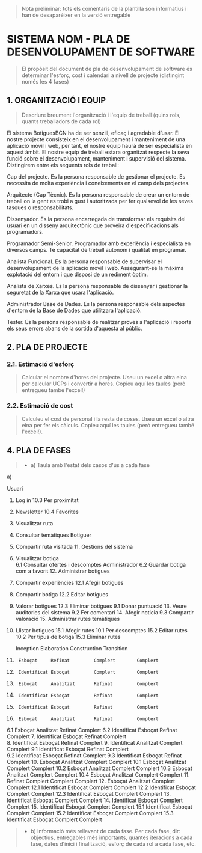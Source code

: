 ﻿> Nota preliminar: tots els comentaris de la plantilla són informatius i han de desaparéixer en la versió entregable

# SISTEMA NOM - PLA DE DESENVOLUPAMENT DE SOFTWARE #

> El propòsit del document de pla de desenvolupament de software és determinar l'esforç, cost i calendari a nivell de projecte (distingint només les 4 fases)


## 1. ORGANITZACIÓ I EQUIP ##

> Descriure breument l'organització i l'equip de treball (quins rols, quants treballadors de cada rol)

El sistema BotiguesBCN ha de ser senzill, eficaç i agradable d’usar. El nostre projecte consisteix en el desenvolupament i manteniment de una aplicació mòvil i web, per tant, el nostre equip haurà de ser especialista en aquest àmbit.
El nostre equip de treball estara organitzat respecte la seva funció sobre el desenvolupament, manteniment i supervisió del sistema.
Distingirem entre els seguents rols de treball:

Cap del projecte. Es la persona responsable de gestionar el projecte. Es necessita de molta experiència i coneixements en el camp dels projectes.

Arquitecte (Cap Tècnic). Es la persona responsable de crear un entorn de treball on la gent es trobi a gust i autoritzada per fer qualsevol de les seves tasques o responsabilitats.

Dissenyador. Es la persona encarregada de transformar els requisits del usuari en un disseny arquitectònic que proveira d'especificacions als programadors.

Programador Semi-Senior. Programador amb experiència i especialista en diversos camps. Té capacitat de treball autonom i qualitat en programar.

Analista Funcional. Es la persona responsable de supervisar el desenvolupament de la aplicació mòvil i web. Assegurant-se la màxima explotació del entorn i que disposi de un rediment òptim.

Analista de Xarxes. Es la persona responsable de dissenyar i gestionar la seguretat de la Xarxa que usara l'aplicació.

Administrador Base de Dades. Es la persona responsable dels aspectes d'entorn de la Base de Dades que utilitzara l'aplicació.

Tester. Es la persona responsable de realitzar proves a l'aplicació i reporta els seus errors abans de la sortida d'aquesta al públic.

## 2. PLA DE PROJECTE ##

### 2.1. Estimació d'esforç ###

> Calcular el nombre d'hores del projecte. Useu un excel o altra eina per calcular UCPs i convertir a hores. Copieu aquí les taules (però entregueu també l'excel!)

### 2.2. Estimació de cost ###

> Calculeu el cost de personal i la resta de coses. Useu un excel o altra eina per fer els càlculs. Copieu aquí les taules (però entregueu també l'excel!). 

## 4. PLA DE FASES ##
> - a) Taula amb l'estat dels casos d'ús a cada fase

a) 

Usuari

1. Log in                             10.3 Per proximitat
2. Newsletter                         10.4 Favorites
3. Visualitzar ruta                  
4. Consultar temàtiques               Botiguer
5. Compartir ruta visitada            11. Gestions del sistema
6. Visualitzar botiga                
6.1 Consultar ofertes i descomptes    Administrador
6.2 Guardar botiga com a favorit      12. Administrar botigues
7. Compartir experiències             12.1 Afegir botigues
8. Compartir botiga                   12.2 Editar botigues
9. Valorar botigues                   12.3 Eliminar botigues
9.1 Donar puntuació                   13. Veure auditories del sistema
9.2 Fer comentari                     14. Afegir noticia
9.3 Compartir valoració               15. Administrar rutes temàtiques
10. Llistar botigues                  15.1 Afegir rutes
10.1 Per descomptes                   15.2 Editar rutes
10.2 Per tipus de botiga              15.3 Eliminar rutes
 
     Inception       Elaboration     Construction     Transition
1.   	Esboçat		Refinat         Complert        Complert
2.   	Identificat	Esboçat         Complert        Complert  
3.   	Esboçat		Analitzat       Refinat         Complert       
4.   	Identificat	Esboçat         Refinat         Complert       
5.   	Identificat	Esboçat         Refinat         Complert
6.   	Esboçat		Analitzat       Refinat         Complert
6.1  	Esboçat		Analitzat       Refinat         Complert
6.2  	Identificat     Esboçat         Refinat         Complert
7.   	Identificat     Esboçat         Refinat         Complert  
8.   	Identificat     Esboçat         Refinat         Complert
9.   	Identificat     Analitzat       Complert        Complert
9.1  	Identificat     Esboçat         Refinat         Complert       
9.2  	Identificat     Esboçat         Refinat         Complert
9.3  	Identificat	Esboçat         Refinat         Complert
10. 	Esboçat         Analitzat       Complert        Complert
10.1 	Esboçat         Analitzat       Complert        Complert
10.2 	Esboçat         Analitzat       Complert        Complert
10.3 	Esboçat         Analitzat       Complert        Complert
10.4 	Esboçat         Analitzat       Complert        Complert
11. 	Refinat         Complert        Complert        Complert
12. 	Esboçat         Analitzat       Complert        Complert
12.1 	Identificat     Esboçat         Complert        Complert
12.2 	Identificat     Esboçat         Complert        Complert
12.3 	Identificat     Esboçat         Complert        Complert
13. 	Identificat     Esboçat         Complert        Complert
14. 	Identificat     Esboçat         Complert        Complert
15.	Identificat     Esboçat         Complert        Complert
15.1 	Identificat     Esboçat         Complert        Complert
15.2 	Identificat     Esboçat         Complert        Complert
15.3 	Identificat     Esboçat         Complert        Complert
									

> - b) Informació més rellevant de cada fase. Per cada fase, dir: objectius, entregables més importants, quantes iteracions a cada fase, dates d'inici i finalització, esforç de cada rol a cada fase, etc.
